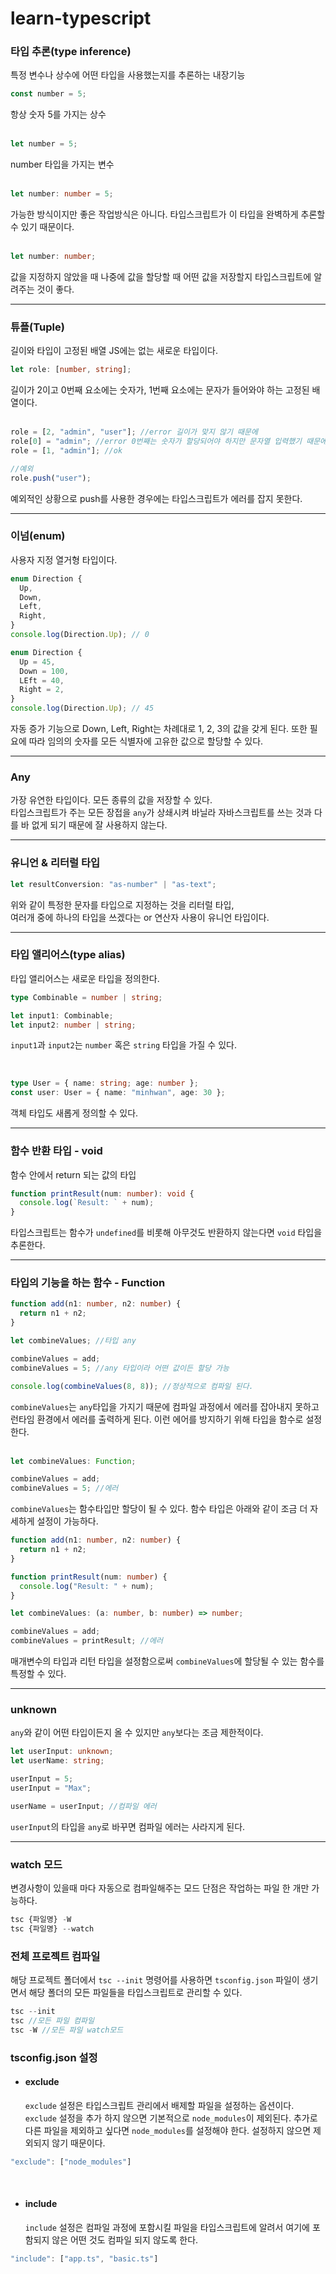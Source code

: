 # learn-typescript

### 타입 추론(type inference)

특정 변수나 상수에 어떤 타입을 사용했는지를 추론하는 내장기능

```ts
const number = 5;
```

항상 숫자 5를 가지는 상수  
<br/>

```ts
let number = 5;
```

number 타입을 가지는 변수  
<br />

```ts
let number: number = 5;
```

가능한 방식이지만 좋은 작업방식은 아니다. 타입스크립트가 이 타입을 완벽하게 추론할 수 있기 때문이다.  
<br />

```ts
let number: number;
```

값을 지정하지 않았을 때 나중에 값을 할당할 때 어떤 값을 저장할지 타입스크립트에 알려주는 것이 좋다.

---

### 튜플(Tuple)

길이와 타입이 고정된 배열 JS에는 없는 새로운 타입이다.

```ts
let role: [number, string];
```

길이가 2이고 0번째 요소에는 숫자가, 1번째 요소에는 문자가 들어와야 하는 고정된 배열이다.  
<br>

```ts
role = [2, "admin", "user"]; //error 길이가 맞지 않기 때문에
role[0] = "admin"; //error 0번째는 숫자가 할당되어야 하지만 문자열 입력했기 때문에
role = [1, "admin"]; //ok

//예외
role.push("user");
```

예외적인 상황으로 push를 사용한 경우에는 타입스크립트가 에러를 잡지 못한다.

---

### 이넘(enum)

사용자 지정 열거형 타입이다.

```ts
enum Direction {
  Up,
  Down,
  Left,
  Right,
}
console.log(Direction.Up); // 0

enum Direction {
  Up = 45,
  Down = 100,
  LEft = 40,
  Right = 2,
}
console.log(Direction.Up); // 45
```

자동 증가 기능으로 Down, Left, Right는 차례대로 1, 2, 3의 값을 갖게 된다.
또한 필요에 따라 임의의 숫자를 모든 식별자에 고유한 값으로 할당할 수 있다.

---

### Any

가장 유연한 타입이다. 모든 종류의 값을 저장할 수 있다.  
타입스크립트가 주는 모든 장접을 `any`가 상쇄시켜 바닐라 자바스크립트를 쓰는 것과 다를 바 없게 되기 때문에 잘 사용하지 않는다.

---

### 유니언 & 리터럴 타입

```ts
let resultConversion: "as-number" | "as-text";
```

위와 같이 특정한 문자를 타입으로 지정하는 것을 리터럴 타입,  
여러개 중에 하나의 타입을 쓰겠다는 or 연산자 사용이 유니언 타입이다.

---

### 타입 앨리어스(type alias)

타입 앨리어스는 새로운 타입을 정의한다.

```ts
type Combinable = number | string;

let input1: Combinable;
let input2: number | string;
```

`input1`과 `input2`는 `number` 혹은 `string` 타입을 가질 수 있다.

<br>

```ts
type User = { name: string; age: number };
const user: User = { name: "minhwan", age: 30 };
```

객체 타입도 새롭게 정의할 수 있다.

---

### 함수 반환 타입 - void

함수 안에서 return 되는 값의 타입

```ts
function printResult(num: number): void {
  console.log(`Result: ` + num);
}
```

타입스크립트는 함수가 `undefined`를 비롯해 아무것도 반환하지 않는다면 `void` 타입을 추론한다.

---

### 타입의 기능을 하는 함수 - Function

```ts
function add(n1: number, n2: number) {
  return n1 + n2;
}

let combineValues; //타입 any

combineValues = add;
combineValues = 5; //any 타입이라 어떤 값이든 할당 가능

console.log(combineValues(8, 8)); //정상적으로 컴파일 된다.
```

`combineValues`는 `any`타입을 가지기 때문에 컴파일 과정에서 에러를 잡아내지 못하고 런타임 환경에서 에러를 출력하게 된다. 이런 에어를 방지하기 위해 타입을 함수로 설정한다.  
<br />

```ts
let combineValues: Function;

combineValues = add;
combineValues = 5; //에러
```

`combineValues`는 함수타입만 할당이 될 수 있다. 함수 타입은 아래와 같이 조금 더 자세하게 설정이 가능하다.

```ts
function add(n1: number, n2: number) {
  return n1 + n2;
}

function printResult(num: number) {
  console.log("Result: " + num);
}

let combineValues: (a: number, b: number) => number;

combineValues = add;
combineValues = printResult; //에러
```

매개변수의 타입과 리턴 타입을 설정함으로써 `combineValues`에 할당될 수 있는 함수를 특정할 수 있다.

---

### unknown

`any`와 같이 어떤 타입이든지 올 수 있지만 `any`보다는 조금 제한적이다.

```ts
let userInput: unknown;
let userName: string;

userInput = 5;
userInput = "Max";

userName = userInput; //컴파일 에러
```

`userInput`의 타입을 `any`로 바꾸면 컴파일 에러는 사라지게 된다.

---

### watch 모드

변경사항이 있을때 마다 자동으로 컴파일해주는 모드 단점은 작업하는 파일 한 개만 가능하다.

```ts
tsc {파일명} -W
tsc {파일명} --watch
```

### 전체 프로젝트 컴파일

해당 프로젝트 폴더에서 `tsc --init` 명령어를 사용하면 `tsconfig.json` 파일이 생기면서 해당 폴더의 모든 파일들을 타입스크립트로 관리할 수 있다.

```ts
tsc --init
tsc //모든 파일 컴파일
tsc -W //모든 파일 watch모드
```

### tsconfig.json 설정

- #### exclude
  `exclude` 설정은 타입스크립트 관리에서 배제할 파일을 설정하는 옵션이다. `exclude` 설정을 추가 하지 않으면 기본적으로 `node_modules`이 제외된다. 추가로 다른 파일을 제외하고 싶다면 `node_modules`를 설정해야 한다. 설정하지 않으면 제외되지 않기 때문이다.

```ts
"exclude": ["node_modules"]
```

<br>

- #### include
  `include` 설정은 컴파일 과정에 포함시킬 파일을 타입스크립트에 알려서 여기에 포함되지 않은 어떤 것도 컴파일 되지 않도록 한다.

```ts
"include": ["app.ts", "basic.ts"]
```
